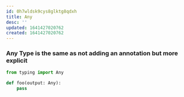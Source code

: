 ```yaml
---
id: 0h7wldsk9cys8glktg8qdxh
title: Any
desc: ''
updated: 1641427020762
created: 1641427020762
---
```



### Any Type is the same as not adding an annotation but more explicit

```python
from typing import Any

def foo(output: Any):
	pass
```
